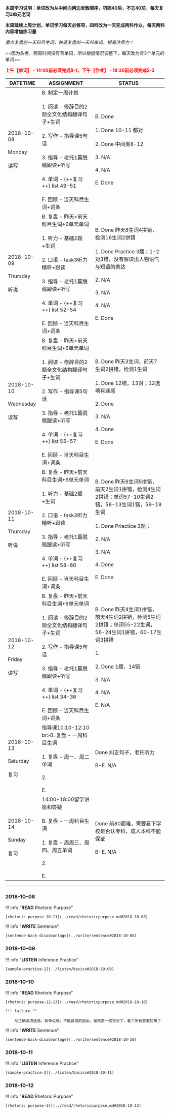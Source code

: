 **本周学习说明：单词改为从中间向两边发散顺序，巩固40后，不忘40前，每天复习3单元老词**

**本周延续上周计划，单词学习每天必修项，四科改为一天完成两科作业，每天两科内容增加练习量**

*重点复盘前一天科目生词，快速复盘前一天纯单词，提高注意力！*

==因为头疼，两周时间没有背单词，所以根据情况调整下，每天改为背3个单元的单词==

**<font color='red'>上午【单词】 - 14:00前必须完成B-1，下午【作业】 - 18:30前必须完成2-3</font>**

DATETIME |  ASSIGNMENT | STATUS
------------ | ------------- | -------------
2018-10-08 <br><br> Monday <br><br>读写 | B. 制定一周计划<br><br> 1. 阅读 - 修辞目的2题全文化结构翻译句子+生词<br><br>2. 写作 - 指导课5句话<br><br>3. 指导 - 老托1篇脱稿跟读+听写 <br><br>4. 单词 - {++复习++} list 49-51<br><br>E. 回顾 - 当天科目生词+词条 | B. Done<br><br>1. Done 10-11 都对<br><br>2. Done 中间类8-12<br><br>3. N/A<br><br>4. N/A<br><br>E. Done
2018-10-09 <br><br> Thursday <br><br>听说 | B. 复盘 - 昨天+前天科目生词+6单元单词<br><br>1. 听力 - 基础2题+生词<br><br> 2. 口语 - task3听力精听+跟读<br><br>3. 指导 - 老托1篇脱稿跟读+听写 <br><br>4. 单词 - {++复习++} list 52-54<br><br>E. 回顾 - 当天科目生词+词条  | B. Done 昨天8生词4拼错，检测16生词2拼错<br><br>1. Done Practice 3题；1-2对3错，没有解读出人物语气与短语的表达<br><br>2. N/A<br><br>3. N/A<br><br>4. N/A<br><br>E. Done
2018-10-10 <br><br> Wednesday <br><br>读写 | B. 复盘 - 昨天+前天科目生词+6单元单词<br><br>1. 阅读 - 修辞目的2题全文化结构翻译句子+生词<br><br>2. 写作 - 指导课5句话<br><br>3. 指导 - 老托1篇脱稿跟读+听写<br><br>4. 单词 - {++复习++} list 55-57<br><br>E. 回顾 - 当天科目生词+词条 | B. Done 昨天3生词，前天7生词2拼错，检测1生词<br><br>1. Done 12错，13对；12选项有迷惑<br><br>2. Done<br><br>3. N/A<br><br>4. Done<br><br>E. Done
2018-10-11 <br><br> Thursday <br><br>听说 | B. 复盘 - 昨天+前天科目生词+6单元单词<br><br>1. 听力 - 基础2题+生词<br><br> 2. 口语 - task3听力精听+跟读<br><br>3. 指导 - 老托1篇脱稿跟读+听写 <br><br>4. 单词 - {++复习++} list 58-60<br><br>E. 回顾 - 当天科目生词+词条 | B. Done 昨天6生词5拼错，前天2生词1拼错，检测4生词2拼错；单词57-10生词2错，58-13生词1错，59-18生词<br><br>1. Done Priactice 3题；<br><br>2. N/A<br><br>3. N/A<br><br>4. Done<br><br>E. Done
2018-10-12 <br><br> Friday  <br><br>读写  | B. 复盘 - 昨天+前天科目生词+6单元单词<br><br>1. 阅读 - 修辞目的2题全文化结构翻译句子+生词<br><br>2. 写作 - 指导课5句话<br><br>3. 指导 - 老托1篇脱稿跟读+听写<br><br>4. 单词 - {++复习++} list 34-36<br><br>E. 回顾 - 当天科目生词+词条 | B. Done 昨天4生词1拼错，前天4生词2拼错，检测5生词2拼错；单词55-22生词，56-24生词1拼错，60-17生词3拼错<br><br>1. <br><br>2. Done 1题，14错<br><br>3. N/A<br><br>4. N/A<br><br>E. N/A
2018-10-13 <br><br> Saturday  <br><br>复习 | 指导课10:10-12:10<br>br>B. 复盘 - 一周科目生词<br><br>1. 复盘 - 周一、周二单词<br><br> 2.<br><br>E.  | Done 纠正句子，老托听力<br><br>B-E. N/A
2018-10-14 <br><br> Sunday <br><br>复习 | 14:00-18:00留学讲座和答疑<br><br>B. 复盘 - 一周科目生词<br><br>1. 复盘 - 周周三、周四、周五单词<br><br> 2. <br><br>E.  | Done 前80都难，需要看下学校是否认专科，成人本科不能保证<br><br>B-E. N/A


----
    
### 2018-10-08
        
!!! info "**READ** Rhetoric Purpose"
    
    [rhetoric purpose-10-11](../read/rhetoricpurpose.md#2018-10-08)
    
!!! info "**WRITE** Sentence"
    
    [sentence-back-disadvantage](../write/sentence#2018-10-08)
    
### 2018-10-09

!!! info "**LISTEN** Inference Practice"
    
    [sample-practice-1](../listen/basics#2018-10-09)
    
### 2018-10-10
        
!!! info "**READ** Rhetoric Purpose"
    
    [rhetoric purpose-12-13](../read/rhetoricpurpose.md#2018-10-10)
    
    !!! failure ""

        与正确选项迷惑，有争议感，不能自信的选出，虽然第一感觉对了，看了所有答案犹豫了
        
!!! info "**WRITE** Sentence"
    
    [sentence-back-disadvantage](../write/sentence#2018-10-10)
    
### 2018-10-11

!!! info "**LISTEN** Inference Practice"
    
    [sample-practice-2](../listen/basics#2018-10-11)
    
### 2018-10-12

!!! info "**READ** Rhetoric Purpose"
    
    [rhetoric purpose-14](../read/rhetoricpurpose.md#2018-10-12)